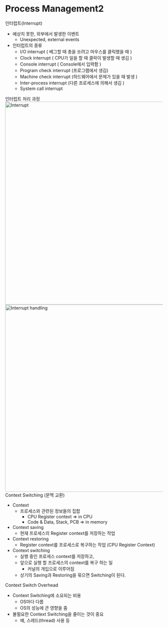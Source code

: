 # Process Management2
인터럽트(Interrupt)
* 예상치 못한, 외부에서 발생한 이벤트
    * Unexpected, external events
* 인터럽트의 종류
    * I/O interrupt ( 베그할 때 총을 쏘려고 마우스를 클릭했을 때 )
    * Clock interrupt ( CPU가 일을 할 때 클락이 발생할 때 생김 )
    * Console interrupt ( Console에서 입력함 )
    * Program check interrupt  (프로그램에서 생김)
    * Machine check interrupt (하드웨어에서 문제가 있을 때 발생 )
    * Inter-process interrupt (다른 프로세스에 의해서 생김 )
    * System call interrupt 

인터럽트 처리 과정 
<img width="649" alt="Interrupt" src="https://user-images.githubusercontent.com/60722292/182560398-a832f518-2464-4760-a6b0-687f3d7113cb.png">
<img width="599" alt="Interrupt handling" src="https://user-images.githubusercontent.com/60722292/182560429-8c942a2a-cc64-46e2-b472-85603905f8d5.png">
Context Switching (문맥 교환)
* Context
    * 프로세스와 관련된 정보들의 집합
        * CPU Register context => in CPU
        * Code & Data, Stack, PCB => in memory 
* Context saving 
    * 현재 프로세스의 Register context를 저장하는 작업
* Context restoring 
    * Register context를 프로세스로 복구하는 작업 (CPU Register Context)
* Context switching
    * 실행 중인 프로세스 context를 저장하고,
    * 앞으로 실행 할 프로세스의 context를 복구 하는 일
        * 커널의 개입으로 이루어짐 
    * 상기의 Saving과 Restoring을 묶으면 Switching이 된다.

Context Switch Overhead
* Context Switching에 소요되는 비용
    * OS마다 다름
    * OS의 성능에 큰 영향을 줌
* 불필요한 Context Switching을 줄이는 것이 중요 
    * 예, 스레드(thread) 사용 등 
